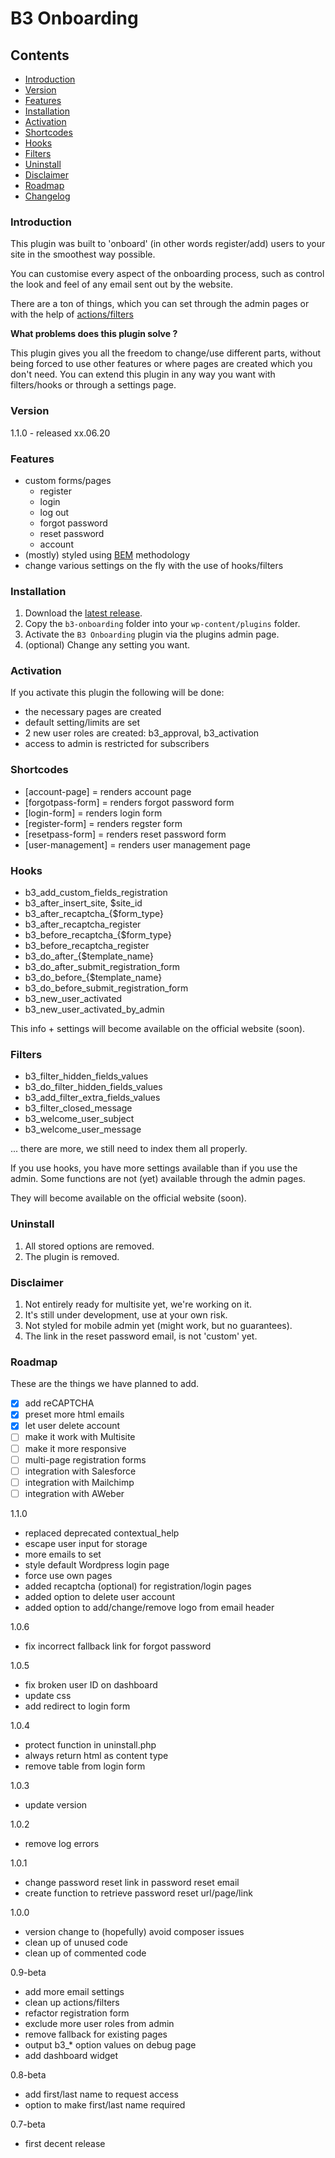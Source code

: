 # B3 Onboarding

## Contents

- [Introduction](#introduction)
- [Version](#version)
- [Features](#features)
- [Installation](#installation)
- [Activation](#activate)
- [Shortcodes](#shortcodes)
- [Hooks](#hooks)
- [Filters](#filters)
- [Uninstall](#uninstall)
- [Disclaimer](#disclaimer)
- [Roadmap](#roadmap)
- [Changelog](#changelog)

<a name="introduction"></a>
### Introduction

This plugin was built to 'onboard' (in other words register/add) users to your site in the smoothest way possible.

You can customise every aspect of the onboarding process, such as control the look and feel of any email sent out by the website. 

There are a ton of things, which you can set through the admin pages or with the help of [actions/filters](https://codex.wordpress.org/Plugin_API/Hooks)

**What problems does this plugin solve ?**

This plugin gives you all the freedom to change/use different parts, without being forced to use other features or where pages are created which you don't need. You can extend this plugin in any way you want with filters/hooks or through a settings page.

<a name="version"></a>
### Version
1.1.0 - released xx.06.20

<a name="features"></a>
### Features

* custom forms/pages
  * register
  * login
  * log out
  * forgot password
  * reset password
  * account
* (mostly) styled using [BEM](https://en.bem.info) methodology
* change various settings on the fly with the use of hooks/filters

<a name="installation"></a>
### Installation

1. Download the [latest release](https://github.com/Beee4life/b3-onboarding/archive/master.zip).
1. Copy the `b3-onboarding` folder into your `wp-content/plugins` folder.
1. Activate the `B3 Onboarding` plugin via the plugins admin page.
1. (optional) Change any setting you want.

<a name="activate"></a>
### Activation 

If you activate this plugin the following will be done:
* the necessary pages are created
* default setting/limits are set
* 2 new user roles are created: b3_approval, b3_activation
* access to admin is restricted for subscribers

<a name="shortcodes"></a>
### Shortcodes
* [account-page] = renders account page
* [forgotpass-form] = renders forgot password form
* [login-form] = renders login form
* [register-form] = renders regster form
* [resetpass-form] = renders reset password form
* [user-management] = renders user management page

<a name="hooks"></a>
### Hooks

* b3_add_custom_fields_registration
* b3_after_insert_site, $site_id
* b3_after_recaptcha_{$form_type}
* b3_after_recaptcha_register
* b3_before_recaptcha_{$form_type}
* b3_before_recaptcha_register
* b3_do_after_{$template_name}
* b3_do_after_submit_registration_form
* b3_do_before_{$template_name}
* b3_do_before_submit_registration_form
* b3_new_user_activated
* b3_new_user_activated_by_admin

This info + settings will become available on the official website (soon).

<a name="filters"></a>
### Filters

* b3_filter_hidden_fields_values
* b3_do_filter_hidden_fields_values
* b3_add_filter_extra_fields_values
* b3_filter_closed_message
* b3_welcome_user_subject
* b3_welcome_user_message

... there are more, we still need to index them all properly.

If you use hooks, you have more settings available than if you use the admin.
Some functions are not (yet) available through the admin pages.

They will become available on the official website (soon).

<a name="uninstall"></a>
### Uninstall

1. All stored options are removed.
1. The plugin is removed.

<a name="disclaimer"></a>
### Disclaimer
1. Not entirely ready for multisite yet, we're working on it.
1. It's still under development, use at your own risk.
1. Not styled for mobile admin yet (might work, but no guarantees).
1. The link in the reset password email, is not 'custom' yet.

<a name="roadmap"></a>
### Roadmap
These are the things we have planned to add.
* [X] add reCAPTCHA
* [X] preset more html emails
* [X] let user delete account
* [ ] make it work with Multisite
* [ ] make it more responsive
* [ ] multi-page registration forms
* [ ] integration with Salesforce
* [ ] integration with Mailchimp
* [ ] integration with AWeber

<a name="changelog"></a>
1.1.0
* replaced deprecated contextual_help
* escape user input for storage
* more emails to set
* style default Wordpress login page
* force use own pages
* added recaptcha (optional) for registration/login pages 
* added option to delete user account
* added option to add/change/remove logo from email header

1.0.6
* fix incorrect fallback link for forgot password

1.0.5
* fix broken user ID on dashboard
* update css
* add redirect to login form

1.0.4
* protect function in uninstall.php
* always return html as content type
* remove table from login form

1.0.3
* update version

1.0.2
* remove log errors

1.0.1
* change password reset link in password reset email
* create function to retrieve password reset url/page/link
 
1.0.0
* version change to (hopefully) avoid composer issues
* clean up of unused code
* clean up of commented code

0.9-beta
* add more email settings
* clean up actions/filters
* refactor registration form
* exclude more user roles from admin
* remove fallback for existing pages
* output b3_* option values on debug page
* add dashboard widget

0.8-beta
* add first/last name to request access
* option to make first/last name required 

0.7-beta
* first decent release
